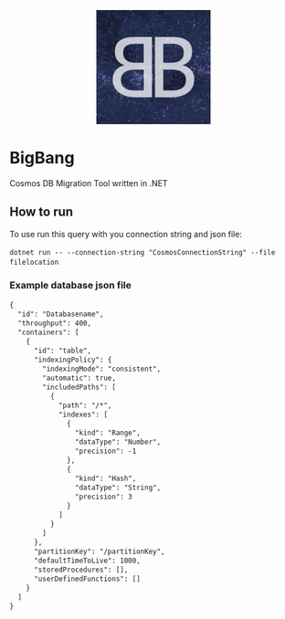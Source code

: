 <p align="center">
  <img width="200" height="200" src="https://github.com/dantheman999301/BigBang/blob/master/BigBang.png?raw=true">
</p>

# BigBang
Cosmos DB Migration Tool written in .NET


## How to run
To use run this query with you connection string and json file:

`dotnet run -- --connection-string "CosmosConnectionString" --file filelocation `

### Example database json file
```
{
  "id": "Databasename",
  "throughput": 400,
  "containers": [
    {
      "id": "table",
      "indexingPolicy": {
        "indexingMode": "consistent",
        "automatic": true,
        "includedPaths": [
          {
            "path": "/*",
            "indexes": [
              {
                "kind": "Range",
                "dataType": "Number",
                "precision": -1
              },
              {
                "kind": "Hash",
                "dataType": "String",
                "precision": 3
              }
            ]
          }
        ]
      },
      "partitionKey": "/partitionKey",
      "defaultTimeToLive": 1000,
      "storedProcedures": [],
      "userDefinedFunctions": []
    }
  ]
}

```